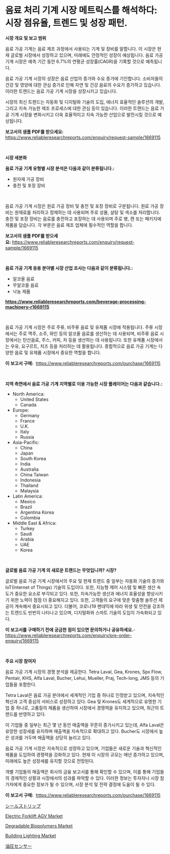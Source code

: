 <p><h1>음료 처리 기계 시장 메트릭스를 해석하다: 시장 점유율, 트렌드 및 성장 패턴.</h1></p><p><strong>시장 개요 및 보고 범위</strong></p>
<p><p>음료 가공 기계는 음료 제조 과정에서 사용되는 기계 및 장비를 말합니다. 이 시장은 현재 글로벌 시장에서 성장하고 있으며, 미래에도 안정적인 성장이 예상됩니다. 음료 가공 기계 시장은 예측 기간 동안 6.7%의 연평균 성장률(CAGR)을 기록할 것으로 예측됩니다.</p><p>음료 가공 기계 시장의 성장은 음료 산업의 증가와 수요 증가에 기인합니다. 소비자들의 건강 및 영양에 대한 관심 증가로 인해 자연 및 건강 음료의 수요가 증가하고 있습니다. 이러한 트렌드는 음료 가공 기계 시장을 성장시키고 있습니다.</p><p>시장의 최신 트렌드는 자동화 및 디지털화 기술의 도입, 에너지 효율적인 솔루션의 개발, 그리고 지속 가능한 제조 프로세스에 대한 관심 등이 있습니다. 이러한 트렌드는 음료 가공 기계 시장을 변화시키고 더욱 효율적이고 지속 가능한 산업으로 발전시킬 것으로 예상됩니다.</p></p>
<p><strong>보고서의 샘플 PDF를 받으세요:</strong> <a href="https://www.reliableresearchreports.com/enquiry/request-sample/1669115">https://www.reliableresearchreports.com/enquiry/request-sample/1669115</a></p>
<p>&nbsp;</p>
<p><strong>시장 세분화</strong></p>
<p><strong>음료 가공 기계 유형별 시장 분석은 다음과 같이 분류됩니다.:</strong></p>
<p><ul><li>원자재 가공 장비</li><li>충전 및 포장 장비</li></ul></p>
<p>&nbsp;</p>
<p><p>음료 가공 기계 시장은 원료 가공 장비 및 충전 및 포장 장비로 구분됩니다. 원료 가공 장비는 원재료를 처리하고 정제하는 데 사용되며 주로 성물, 설탕 및 색소를 처리합니다. 충전 및 포장 장비는 음료를 충전하고 포장하는 데 사용되며 주로 병, 캔 또는 패키지에 제품을 담습니다. 각 부문은 음료 제조 업체에 필수적인 역할을 합니다.</p></p>
<p><strong>보고서의 샘플 PDF를 받으세요:</strong>&nbsp;<a href="https://www.reliableresearchreports.com/enquiry/request-sample/1669115">https://www.reliableresearchreports.com/enquiry/request-sample/1669115</a></p>
<p>&nbsp;</p>
<p><strong> 음료 가공 기계 응용 분야별 시장 산업 조사는 다음과 같이 분류됩니다.:</strong></p>
<p><ul><li>알코올 음료</li><li>무알코올 음료</li><li>낙농 제품</li></ul></p>
<p><strong><a href="https://www.reliableresearchreports.com/beverage-processing-machinery-r1669115">https://www.reliableresearchreports.com/beverage-processing-machinery-r1669115</a></strong></p>
<p>&nbsp;</p>
<p><p>음료 가공 기계 시장은 주로 주류, 비주류 음료 및 유제품 시장에 적용됩니다. 주류 시장에서는 주로 맥주, 소주, 와인 등의 알코올 음료를 생산하는 데 사용되며, 비주류 음료 시장에서는 탄산음료, 주스, 커피, 차 등을 생산하는 데 사용됩니다. 또한 유제품 시장에서는 우유, 요구르트, 치즈 등을 처리하는 데 활용됩니다. 종합적으로 음료 가공 기계는 다양한 음료 및 유제품 시장에서 중요한 역할을 합니다.</p></p>
<p><strong>이 보고서 구매:</strong>&nbsp; <a href="https://www.reliableresearchreports.com/purchase/1669115">https://www.reliableresearchreports.com/purchase/1669115</a></p>
<p>&nbsp;</p>
<p><strong>지역 측면에서 음료 가공 기계 지역별로 이용 가능한 시장 플레이어는 다음과 같습니다.:</strong></p>
<p><ul>
    <li>
        North America:
        <ul>
            <li>United States</li>
            <li>Canada</li>
        </ul>
    </li>
    <li>
        Europe:
        <ul>
            <li>Germany</li>
            <li>France</li>
            <li>U.K.</li>
            <li>Italy</li>
            <li>Russia</li>
        </ul>
    </li>
    <li>
        Asia-Pacific:
        <ul>
            <li>China</li>
            <li>Japan</li>
            <li>South Korea</li>
            <li>India</li>
            <li>Australia</li>
            <li>China Taiwan</li>
            <li>Indonesia</li>
            <li>Thailand</li>
            <li>Malaysia</li>
        </ul>
    </li>
    <li>
        Latin America:
        <ul>
            <li>Mexico</li>
            <li>Brazil</li>
            <li>Argentina Korea</li>
            <li>Colombia</li>
        </ul>
    </li>
    <li>
        Middle East & Africa:
        <ul>
            <li>Turkey</li>
            <li>Saudi</li>
            <li>Arabia</li>
            <li>UAE</li>
            <li>Korea</li>
        </ul>
    </li>
    </ul></p>
<p>&nbsp;</p>
<p><strong>글로벌 음료 가공 기계 의 새로운 트렌드는 무엇입니까? 시장?</strong></p>
<p><p>글로벌 음료 가공 기계 시장에서의 주요 및 현재 트렌드 중 일부는 자동화 기술의 증가와 IoT(Internet of Things) 기술의 도입이다. 또한, 지능형 제어 시스템 및 빠른 생산 속도가 중요한 요소로 부각되고 있다. 또한, 지속가능한 생산과 에너지 효율성을 향상시키기 위한 노력이 점점 더 중요해지고 있다. 또한, 고객들의 요구에 맞춘 맞춤형 솔루션 제공이 계속해서 중요시되고 있다. 더불어, 코로나19 팬데믹에 따라 위생 및 안전을 강조하는 트렌드도 빈번히 나타나고 있으며, 디지털화와 스마트 기술의 도입이 가속화되고 있다.</p></p>
<p><strong>이 보고서를 구매하기 전에 궁금한 점이 있으면 문의하거나 공유하세요.</strong>- <a href="https://www.reliableresearchreports.com/enquiry/pre-order-enquiry/1669115">https://www.reliableresearchreports.com/enquiry/pre-order-enquiry/1669115</a></p>
<p>&nbsp;</p>
<p><strong>주요 시장 참여자</strong></p>
<p><p>음료 가공 기계 시장의 경쟁 분석을 제공한다. Tetra Laval, Gea, Krones, Spx Flow, Pentair, KHS, Alfa Laval, Bucher, Lehui, Mueller, Praj, Tech-long, JMS 등의 기업들을 포함한다. </p><p>Tetra Laval은 음료 가공 분야에서 세계적인 기업 중 하나로 인정받고 있으며, 지속적인 혁신과 고객 중심의 서비스로 성장하고 있다. Gea 및 Krones도 세계적으로 유명한 기업 중 하나로, 고품질의 제품을 생산하여 시장에서 경쟁력을 유지하고 있으며, 최근의 트렌드를 반영하고 있다. </p><p>이 기업들 중 일부는 최근 몇 년 동안 매출액을 꾸준히 증가시키고 있는데, Alfa Laval은 유망한 성장세를 유지하며 매출액을 지속적으로 확대하고 있다. Bucher도 시장에서 높은 성과를 거두며 매출액을 상당히 늘리고 있다. </p><p>음료 가공 기계 시장은 지속적으로 성장하고 있으며, 기업들은 새로운 기술과 혁신적인 제품을 도입하여 경쟁력을 강화하고 있다. 현재 이 시장의 규모는 매년 증가하고 있으며, 미래에도 높은 성장세를 유지할 것으로 전망된다. </p><p>개별 기업들의 매출액은 회사의 금융 보고서를 통해 확인할 수 있으며, 이를 통해 기업들의 경제적인 상황과 시장에서의 성과를 파악할 수 있다. 이러한 정보는 투자자나 시장 참가자에게 중요한 정보가 될 수 있으며, 시장 분석 및 전략 결정에 도움이 될 수 있다.</p></p>
<p><strong>이 보고서 구매:</strong>&nbsp;&nbsp;<a href="https://www.reliableresearchreports.com/purchase/1669115">https://www.reliableresearchreports.com/purchase/1669115</a></p>
<p><p><a href="https://github.com/nemesis2824/Market-Research-Report-List-1/blob/main/444218617779.md">シールストリップ</a></p><p><a href="https://issuu.com/reportprime-2/docs/electric-forklift-agv-market-size-2030.pptx">Electric Forklift AGV Market</a></p><p><a href="https://silk-columnist-571.notion.site/Degradable-Biopolymers-Market-Offer-Valuable-Insights-into-Market-Size-Market-Share-Market-Trends--5c7b3de63aab43aaab51dc8e8df3a16b">Degradable Biopolymers Market</a></p><p><a href="https://view.publitas.com/reportprime-1/building-lighting-market-offers-provide-insightful-data-for-the-time-period-from-2024-to-2031-and-also-provide-analysis-based-on-application-type-and-region/">Building Lighting Market</a></p><p><a href="https://github.com/pepo3k/Market-Research-Report-List-1/blob/main/547430917778.md">油圧センサー</a></p></p>